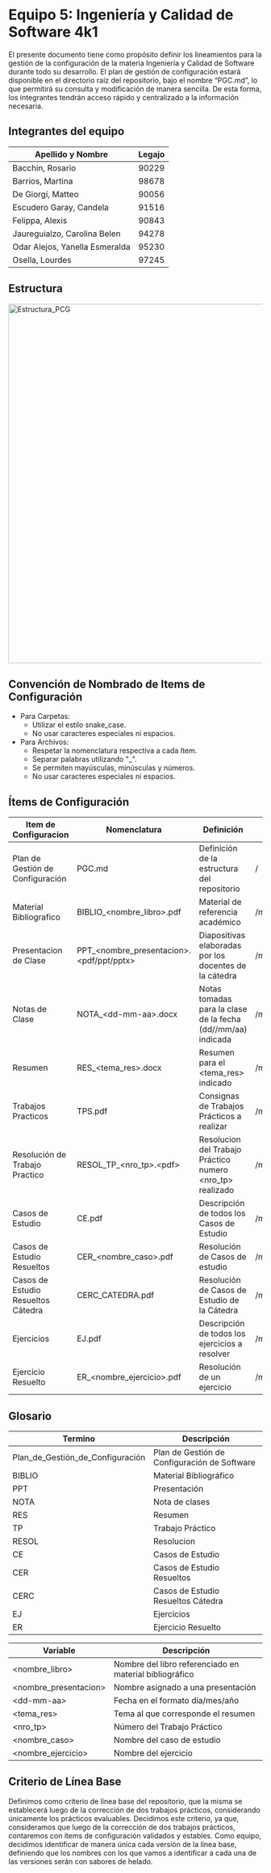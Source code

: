 # Equipo 5: Ingeniería y Calidad de Software 4k1
El presente documento tiene como propósito definir los lineamientos para la gestión de la configuración de la materia Ingeniería y Calidad de Software durante todo su desarrollo.
El plan de gestión de configuración estará disponible en el directorio raíz del repositorio, bajo el nombre “PGC.md”, lo que permitirá su consulta y modificación de manera sencilla.
De esta forma, los integrantes tendrán acceso rápido y centralizado a la información necesaria.

## Integrantes del equipo
| Apellido y Nombre | Legajo |
|--------------|------|
| Bacchin, Rosario | 90229 |
| Barrios, Martina | 98678 |
| De Giorgi, Matteo | 90056 |
| Escudero Garay, Candela | 91516 |
| Felippa, Alexis | 90843 |
| Jaureguialzo, Carolina Belen | 94278 |
| Odar Alejos, Yanella Esmeralda | 95230 |
| Osella, Lourdes | 97245 |

## Estructura
<img width="829" height="711" alt="Estructura_PCG" src="https://github.com/user-attachments/assets/b2ff29da-a2cb-49d2-bab2-7b3358eb50d2" />

## Convención de Nombrado de Items de Configuración
- Para Carpetas:
  - Utilizar el estilo snake_case.
  - No usar caracteres especiales ni espacios.
- Para Archivos:
  - Respetar la nomenclatura respectiva a cada Item. 
  - Separar palabras utilizando "_".
  - Se permiten mayúsculas, minúsculas y números.
  - No usar caracteres especiales ni espacios.

## Ítems de Configuración
| Item de Configuracion | Nomenclatura | Definición | Ubicación |
|-----------------------|--------------|------------|-----------|
| Plan de Gestión de Configuración | PGC.md | Definición de la estructura del repositorio | / |
| Material Bibliografico | BIBLIO_&lt;nombre_libro&gt;.pdf | Material de referencia académico | /material_teorico/material_de_la_uv/bibliografia |
| Presentacion de Clase | PPT_&lt;nombre_presentacion&gt;.&lt;pdf/ppt/pptx&gt; | Diapositivas elaboradas por los docentes de la cátedra | /material_teorico/material_de_la_uv/presentacion_de_clases |
| Notas de Clase | NOTA_&lt;dd-mm-aa&gt;.docx | Notas tomadas para la clase de la fecha (dd//mm/aa) indicada | /material_teorico/material_de_elaboracion_propia/notas_de_clases |
| Resumen | RES_&lt;tema_res&gt;.docx | Resumen para el &lt;tema_res&gt; indicado | /material_teorico/material_de_elaboracion_propia/resumenes |
| Trabajos Practicos | TPS.pdf | Consignas de Trabajos Prácticos a realizar | /material_practico/trabajos_practicos |
| Resolución de Trabajo Practico | RESOL_TP_&lt;nro_tp&gt;.&lt;pdf&gt; | Resolucion del Trabajo Práctico numero &lt;nro_tp&gt; realizado | /material_practico/trabajos_practicos/tp_&lt;nro_tp&gt; |
| Casos de Estudio | CE.pdf | Descripción de todos los Casos de Estudio | /material_practico/ejercitacion/casos_de_estudio |
| Casos de Estudio Resueltos | CER_<nombre_caso>.pdf | Resolución de Casos de estudio | /material_practico/ejercitacion/casos_de_estudio |
| Casos de Estudio Resueltos Cátedra | CERC_CATEDRA.pdf | Resolución de Casos de Estudio de la Cátedra | /material_practico/ejercitacion/casos_de_estudio |
| Ejercicios | EJ.pdf | Descripción de todos los ejercicios a resolver | /material_practico/ejercitacion/ejercicios_resueltos |
| Ejercicio Resuelto | ER_&lt;nombre_ejercicio&gt;.pdf | Resolución de un ejercicio | /material_practico/ejercitacion/ejercicios_resueltos |


## Glosario
| Termino | Descripción |
|-----------------------|--------------|
| Plan_de_Gestión_de_Configuración | Plan de Gestión de Configuración de Software |
| BIBLIO | Material Bibliográfico |
| PPT | Presentación |
| NOTA | Nota de clases |
| RES | Resumen |
| TP | Trabajo Práctico |
| RESOL | Resolucion |
| CE | Casos de Estudio |
| CER | Casos de Estudio Resueltos |
| CERC | Casos de Estudio Resueltos Cátedra|
| EJ | Ejercicios |
| ER | Ejercicio Resuelto |

| Variable | Descripción |
|-----------------------|--------------|
| &lt;nombre_libro&gt; | Nombre del libro referenciado en material bibliográfico |
| &lt;nombre_presentacion&gt; | Nombre asignado a una presentación |
| &lt;dd-mm-aa&gt; | Fecha en el formato día/mes/año |
| &lt;tema_res&gt; | Tema al que corresponde el resumen |
| &lt;nro_tp&gt; | Número del Trabajo Práctico |
| &lt;nombre_caso&gt; | Nombre del caso de estudio |
| &lt;nombre_ejercicio&gt; | Nombre del ejercicio |

## Criterio de Línea Base
Definimos como criterio de línea base del repositorio, que la misma se establecerá luego de la corrección de dos trabajos prácticos, considerando únicamente los prácticos evaluables. Decidimos este criterio, ya que, consideramos que luego de la corrección de dos trabajos prácticos, contaremos con ítems de configuración validados y estables.
Como equipo, decidimos identificar de manera única cada versión de la línea base, definiendo que los nombres con los que vamos a identificar a cada una de las versiones serán con sabores de helado. 


